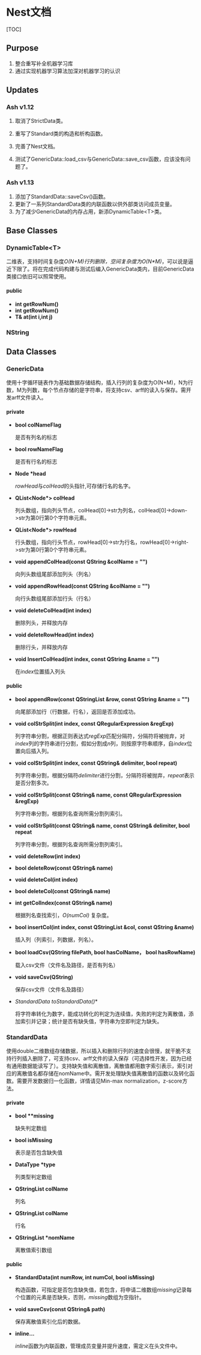 # Nest文档

[TOC]

## Purpose

1. 整合重写补全机器学习库
2. 通过实现机器学习算法加深对机器学习的认识

## Updates

### Ash v1.12

1. 取消了StrictData类。

2. 重写了Standard类的构造和析构函数。

3. 完善了Nest文档。

4. 测试了GenericData::load_csv与GenericData::save_csv函数，应该没有问题了。

### Ash v1.13

1. 添加了StandardData::saveCsv()函数。
2. 更新了一系列StandardData类的内联函数以供外部类访问成员变量。
3. 为了减少GenericData的内存占用，新添DynamicTable\<T>类。
## Base Classes

### DynamicTable\<T>

​	二维表，支持时间复杂度*O(N+M)*行列删除，空间复杂度为*O(N\*M)*，可以说是逼近下限了。将在完成代码构建与测试后编入GenericData类内，目前GenericData类接口依旧可以照常使用。

#### public

* **int getRowNum()**
* **int getRowNum()**
* **T& at(int i,int j)**

### NString

## Data Classes

### GenericData

使用十字循环链表作为基础数据存储结构，插入行列的复杂度为O(N+M)，N为行数，M为列数，每个节点存储的是字符串，将支持csv、arff的读入与保存。需开发arff文件读入。

#### private

* **bool colNameFlag**

  是否有列名的标志

* **bool rowNameFlag**

  是否有行名的标志

* **Node \*head**

  *rowHead*与*colHead*的头指针,可存储行名的名字。

* **QList<Node\*> colHead**

  列头数组，指向列头节点，colHead[0]->str为列名，colHead[0]->down->str为第0行第0个字符串元素。
  
* **QList<Node\*> rowHead**

  行头数组，指向行头节点，rowHead[0]->str为行名，rowHead[0]->right->str为第0行第0个字符串元素。

* **void appendColHead(const QString &colName = "")**

  向列头数组尾部添加列头（列名）

* **void appendRowHead(const QString &colName = "")**

  向行头数组尾部添加行头（行名）

* **void deleteColHead(int index)**

  删除列头，并释放内存

* **void deleteRowHead(int index)**

  删除行头，并释放内存

* **void InsertColHead(int index, const QString &name = "")**

  在*index*位置插入列头

#### public

* **bool appendRow(const QStringList &row, const QString &name = "")**

  向尾部添加行（行数据，行名），返回是否添加成功。

* **void colStrSplit(int index, const QRegularExpression &regExp)**

  列字符串分割，根据正则表达式*regExp*匹配分隔符，分隔符将被抛弃，对*index*列的字符串进行分割，假如分割成*n*列，则按原字符串顺序，自*index*位置向后插入列。

* **void colStrSplit(int index, const QString& delimiter, bool repeat)**

  列字符串分割，根据分隔符*delimiter*进行分割，分隔符将被抛弃，*repeat*表示是否分割多次。

* **void colStrSplit(const QString& name, const QRegularExpression &regExp)**

  列字符串分割，根据列名查询所需分割列索引。

* **void colStrSplit(const QString& name, const QString& delimiter, bool repeat**

  列字符串分割，根据列名查询所需分割列索引。

* **void deleteRow(int index)**

* **bool deleteRow(const QString& name)**

* **void deleteCol(int index)**

* **bool deleteCol(const QString& name)**

* **int getColIndex(const QString& name)**

  根据列名查找索引，*O(numCol)* 复杂度。

* **bool insertCol(int index, const QStringList &col, const QString &name)** 

  插入列（列索引，列数据，列名）。

* **bool loadCsv(QString filePath, bool hasColName， bool hasRowName)**

  载入csv文件（文件名及路径，是否有列名）

* **void saveCsv(QString)**

  保存csv文件（文件名及路径）

* **StandardData* toStandardData()**

  将字符串转化为数字，能成功转化的判定为连续值，失败的判定为离散值，添加索引并记录；统计是否有缺失值，字符串为空即判定为缺失。


### StandardData

​	使用double二维数组存储数据，所以插入和删除行列的速度会很慢，就干脆不支持行列插入删除了，可支持csv、arff文件的读入保存（可选择性开发，因为已经有通用数据能读写了）。支持缺失值和离散值，离散值都用数字索引表示，索引对应的离散值名都存储在nomName中。需开发处理缺失值离散值的函数以及转化函数。需要开发数据归一化函数，详情请见Min-max normalization，z-score方法。
#### private

* **bool \*\*missing**

  缺失判定数组

* **bool isMissing**

  表示是否包含缺失值

* **DataType \*type**

  列类型判定数组

* **QStringList colName**

  列名

* **QStringList colName**

  行名

* **QStringList \*nomName**

  离散值索引数组

#### public

* **StandardData(int numRow, int numCol, bool isMissing)**

  构造函数，可指定是否包含缺失值，若包含，将申请二维数组*missing*记录每个位置的元素是否缺失，否则，*missing*数组为空指针。

* **void saveCsv(const QString& path)**

  保存离散值索引化后的数据。

* **inline...**

  *inline*函数为内联函数，管理成员变量并提升速度，需定义在头文件中。



